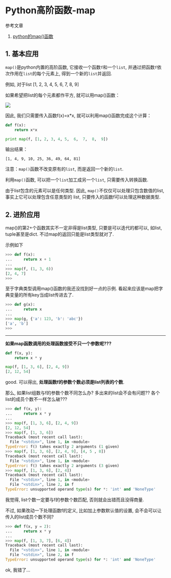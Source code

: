 # Python高阶函数-map

参考文章

1. [python的map()函数](http://www.cnblogs.com/XXCXY/p/5180237.html)

## 1. 基本应用

`map()`是python内置的高阶函数, 它接收一个函数`f`和一个`list`, 并通过把函数`f`依次作用在`list`的每个元素上, 得到一个新的`list`并返回. 

例如, 对于list [1, 2, 3, 4, 5, 6, 7, 8, 9]

如果希望把list的每个元素都作平方, 就可以用map()函数：

![](https://gitimg.generals.space/3273034c16996f965ba8ca5cd273fffb.jpg)

因此, 我们只需要传入函数f(x)=x*x, 就可以利用map()函数完成这个计算：

```py
def f(x):
    return x*x

print map(f, [1, 2, 3, 4, 5,  6,  7,  8,  9])
```

输出结果：

```
[1, 4, 9, 10, 25, 36, 49, 64, 81]
```

注意：`map()`函数不改变原有的`list`, 而是返回一个新的`list`. 

利用`map()`函数, 可以把一个`list`加工成另一个`list`, 只需要传入转换函数. 

由于list包含的元素可以是任何类型. 因此, `map()`不仅仅可以处理只包含数值的list, 事实上它可以处理包含任意类型的 list, 只要传入的函数f可以处理这种数据类型. 

## 2. 进阶应用

map()的第2+个函数其实不一定非得是list类型, 只要是可以迭代的都可以, 如list, tuple甚至是dict. 不过map的返回只能是list类型就对了.

示例如下


```py
>>> def f(x):
...     return x + 1
... 
>>> map(f, (1, 3, 6))
[2, 4, 7]
>>> 
```

至于字典类型调用map()函数的我还没找到好一点的示例. 看起来应该是map把字典变量的所有key当成list传进去了.

```py
>>> def g(x):
...     return x
... 
>>> map(g, {'a': 123, 'b': 'abc'})
['a', 'b']
>>> 
```

------

**如果map函数调用的处理函数接受不只一个参数呢???**

```py
def f(x, y):
    return x * y

map(f, [1, 3, 6], [2, 4, 9])
[2, 12, 54]
```

good. 可以得出, **处理函数f的参数个数必须是list列表的个数**.

那么, 如果list组数与f的参数个数不同怎么办? 多出来的list会不会有问题?? 各个list的成员个数不一样怎么破???

```py
>>> def f(x, y):
...     return x * y
... 
>>> map(f, [1, 3, 6], [2, 4, 9])
[2, 12, 54]
>>> map(f, [1, 3, 6])
Traceback (most recent call last):
  File "<stdin>", line 1, in <module>
TypeError: f() takes exactly 2 arguments (1 given)
>>> map(f, [1, 3, 6], [2, 4, 9], [4, 5 , 8])
Traceback (most recent call last):
  File "<stdin>", line 1, in <module>
TypeError: f() takes exactly 2 arguments (3 given)
>>> map(f, [1, 3, 6], [2, 4])
Traceback (most recent call last):
  File "<stdin>", line 1, in <module>
  File "<stdin>", line 2, in f
TypeError: unsupported operand type(s) for *: 'int' and 'NoneType'
```

我觉得, list个数一定要与f的参数个数匹配, 否则就会出错而且没得商量.

不过, 如果改动一下处理函数f的定义, 比如加上参数默认值的设置, 会不会可以让传入的list成员个数不同? 

```py
>>> def f(x, y = 2):
...     return x * y
... 
>>> map(f, [1, 3, 7], [6, 4])
Traceback (most recent call last):
  File "<stdin>", line 1, in <module>
  File "<stdin>", line 2, in f
TypeError: unsupported operand type(s) for *: 'int' and 'NoneType'
```

ok, 我错了...